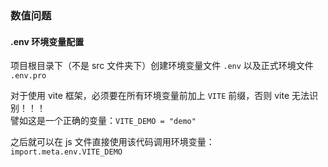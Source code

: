 ### 数值问题

#### .env 环境变量配置

项目根目录下（不是 src 文件夹下）创建环境变量文件 `.env` 以及正式环境文件 `.env.pro`

对于使用 vite 框架，必须要在所有环境变量前加上 `VITE` 前缀，否则 vite 无法识别！！！  
譬如这是一个正确的变量：`VITE_DEMO = "demo"`

之后就可以在 js 文件直接使用该代码调用环境变量：  
`import.meta.env.VITE_DEMO`

<br>
